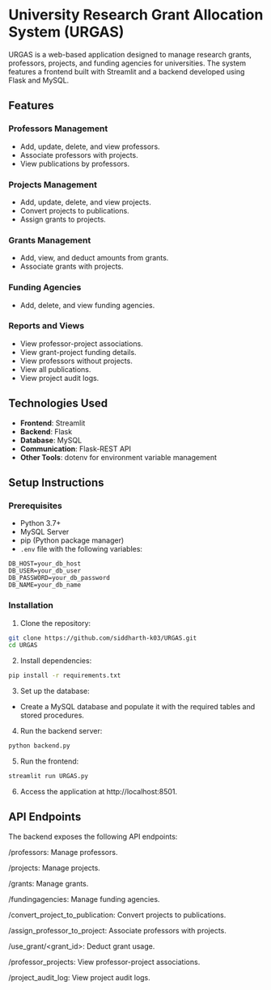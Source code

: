 # University Research Grant Allocation System (URGAS)

URGAS is a web-based application designed to manage research grants, professors, projects, and funding agencies for universities. The system features a frontend built with Streamlit and a backend developed using Flask and MySQL.

## Features

### Professors Management
- Add, update, delete, and view professors.
- Associate professors with projects.
- View publications by professors.

### Projects Management
- Add, update, delete, and view projects.
- Convert projects to publications.
- Assign grants to projects.

### Grants Management
- Add, view, and deduct amounts from grants.
- Associate grants with projects.

### Funding Agencies
- Add, delete, and view funding agencies.

### Reports and Views
- View professor-project associations.
- View grant-project funding details.
- View professors without projects.
- View all publications.
- View project audit logs.

## Technologies Used
- **Frontend**: Streamlit
- **Backend**: Flask
- **Database**: MySQL
- **Communication**: Flask-REST API
- **Other Tools**: dotenv for environment variable management

## Setup Instructions

### Prerequisites
- Python 3.7+
- MySQL Server
- pip (Python package manager)
- `.env` file with the following variables:
```
DB_HOST=your_db_host
DB_USER=your_db_user 
DB_PASSWORD=your_db_password 
DB_NAME=your_db_name
```

### Installation
1. Clone the repository:
 ```bash
 git clone https://github.com/siddharth-k03/URGAS.git
 cd URGAS
 ```

2. Install dependencies:
 ```bash
 pip install -r requirements.txt
 ```

3. Set up the database:
- Create a MySQL database and populate it with the required tables and stored procedures.

4. Run the backend server:
 ```bash
 python backend.py
 ```

5. Run the frontend:
 ```bash
 streamlit run URGAS.py
 ```

6. Access the application at http://localhost:8501.

## API Endpoints
The backend exposes the following API endpoints:

/professors: Manage professors.

/projects: Manage projects.

/grants: Manage grants.

/fundingagencies: Manage funding agencies.

/convert_project_to_publication: Convert projects to publications.

/assign_professor_to_project: Associate professors with projects.

/use_grant/<grant_id>: Deduct grant usage.

/professor_projects: View professor-project associations.

/project_audit_log: View project audit logs.
